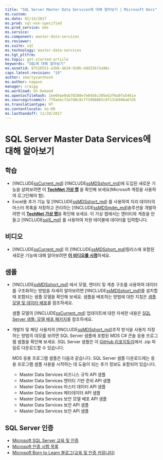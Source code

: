 ```yaml
---
title: "SQL Server Master Data Services에 대해 알아보기 | Microsoft Docs"
ms.custom: 
ms.date: 02/14/2017
ms.prod: sql-non-specified
ms.prod_service: mds
ms.service: 
ms.component: master-data-services
ms.reviewer: 
ms.suite: sql
ms.technology: master-data-services
ms.tgt_pltfrm: 
ms.topic: get-started-article
keywords: "SQL에 대해 알아보기"
ms.assetid: 87516551-a3b6-4b29-928b-ddd25672a98c
caps.latest.revision: "19"
author: smartysanthosh
ms.author: nagavo
manager: craigg
ms.workload: On Demand
ms.openlocfilehash: 1ee69ae9ab78380e7e0456c395eb3f6a0fa5461e
ms.sourcegitcommit: 7f8aebc72e7d0c8cff3990865c9f1316996a67d5
ms.translationtype: HT
ms.contentlocale: ko-KR
ms.lasthandoff: 11/20/2017
---
```

# <a name="learn-sql-server-master-data-services"></a>SQL Server Master Data Services에 대해 알아보기
  
  
## <a name="training"></a>학습  
* [!INCLUDE[ssCurrent_md](../includes/sscurrent-md.md)] [!INCLUDE[ssMDSshort_md](../includes/ssmdsshort-md.md)]에 도입된 새로운 기능을 살펴보려면 이 [**TechNet 가상 랩**](https://vlabs.holsystems.com/vlabs/technet?eng=VLabs&auth=none&src=vlabs&altadd=true&labid=23113&lod=true) 을 확인해 보세요(Microsoft 계정을 사용하여 로그인해야 함).  
* Excel용 추가 기능 및 [!INCLUDE[ssMDSshort_md](../includes/ssmdsshort-md.md)] 를 사용하여 지리 데이터의 마스터 목록을 저장하고 관리하는 [!INCLUDE[ssMDSmdm_md](../includes/ssmdsmdm-md.md)]솔루션을 개발하려면 이 [**TechNet 가상 랩**](https://vlabs.holsystems.com/vlabs/technet?eng=VLabs&auth=none&src=vlabs&altadd=true&labid=23112&lod=true)을 확인해 보세요. 이 가상 랩에서는 엔터티와 계층을 만들고 [!INCLUDE[ssIS_md](../includes/ssis-md.md)] 를 사용하여 차원 테이블에 데이터를 입력합니다.  
  
## <a name="videos"></a>비디오  
* [!INCLUDE[ssCurrent_md](../includes/sscurrent-md.md)] 의 [!INCLUDE[ssMDSshort_md](../includes/ssmdsshort-md.md)]릴리스에 포함된 새로운 기능에 대해 알아보려면 [**이 비디오를 시청**](https://www.youtube.com/watch?v=cKA72FpOVxI)하세요.  
  
## <a name="samples"></a>샘플  
* [!INCLUDE[ssMDSshort_md](../includes/ssmdsshort-md.md)] 에서 모델, 엔터티 및 계층 구조를 사용하여 데이터를 구조화하는 방법을 자세히 알아보려면 [!INCLUDE[ssMDSshort_md](../includes/ssmdsshort-md.md)]를 설치할 때 포함되는 샘플 모델을 확인해 보세요. 샘플을 배포하는 방법에 대한 지침은 [샘플 모델 및 데이터 배포](../master-data-services/master-data-services-installation-and-configuration.md#deploySample)를 참조하세요.   
  
    샘플 모델의 [!INCLUDE[ssCurrent_md](../includes/sscurrent-md.md)] 업데이트에 대한 자세한 내용은 [SQL Server 샘플: 모델 배포 패키지](../master-data-services/sql-server-samples-model-deployment-packages-mds.md)를 참조하세요.  
  
* 개발자 및 해당 사용자의 [!INCLUDE[ssMDSshort_md](../includes/ssmdsshort-md.md)]조작 방식을 사용자 지정하는 방법의 데모를 보려면 SQL Server 샘플에 포함된 MDS C# 콘솔 응용 프로그램 샘플을 확인해 보세요. SQL Server 샘플은 이 [GitHub 리포지토리](https://github.com/Microsoft/sql-server-samples)에서 .zip 파일로 다운로드할 수 있습니다.  
  
    MDS 응용 프로그램 샘플은 다음과 같습니다. SQL Server 샘플 다운로드에는 응용 프로그램 샘플 사용을 시작하는 데 도움이 되는 추가 정보도 포함되어 있습니다.  
    * Master Data Services 비즈니스 규칙 API 샘플  
    * Master Data Services 엔터티 기반 준비 API 샘플  
    * Master Data Services 마스터 데이터 API 샘플  
    * Master Data Services 메타데이터 API 샘플  
    * Master Data Services 보안 모델 배포 API 샘플  
    * Master Data Services 보안 API 샘플  
    * Master Data Services 보안 API 샘플  
  
## <a name="sql-server-certification"></a>SQL Server 인증  
* [Microsoft SQL Server 교육 및 인증](https://www.microsoft.com/en-us/learning/sql-training.aspx)  
* [Microsoft 인증 시험 목록](https://www.microsoft.com/en-us/learning/exam-list.aspx)  
* [Microsoft Born to Learn 블로그(교육 및 인증 커뮤니티)](https://borntolearn.mslearn.net/b/weblog/archive/2016/03)  
  
  
  
  
  
  

